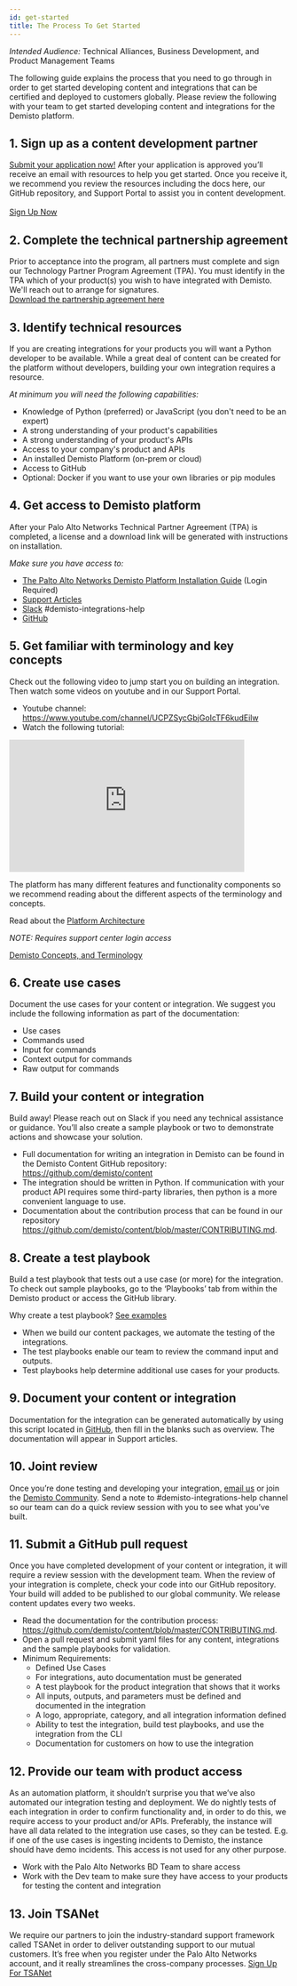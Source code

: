 ```yaml
---
id: get-started
title: The Process To Get Started
---
```


_Intended Audience:_
Technical Alliances, Business Development, and Product Management Teams

The following guide explains the process that you need to go through in order to get started developing content and integrations that can be certified and deployed to customers globally. Please review the following with your team to get started developing content and integrations for the Demisto platform.

## 1. Sign up as a content development partner

<a href="https://start.paloaltonetworks.com/become-a-technology-partner" target="_blank">Submit your application now!</a> After your application is approved you’ll receive an email with resources to help you get started. Once you receive it, we recommend you review the resources including the docs here, our GitHub repository, and Support Portal to assist you in content development.
<br /><br />
<a class="button button--outline button--primary button--lg" href="https://start.paloaltonetworks.com/become-a-technology-partner" target="_blank">Sign Up Now</a>

## 2. Complete the technical partnership agreement

Prior to acceptance into the program, all partners must complete and sign our Technology Partner Program Agreement (TPA). You must identify in the TPA which of your product(s) you wish to have integrated with Demisto. We'll reach out to arrange for signatures.
<br />
<a href="/assets/NextWaveTechnologyPartnerProgramAgreement.pdf" target="_blank" class="button button--outline button--primary button--lg">Download the partnership agreement here</a>

## 3. Identify technical resources

If you are creating integrations for your products you will want a Python developer to be available. While a great deal of content can be created for the platform without developers, building your own integration requires a resource.

_At minimum you will need the following capabilities:_

- Knowledge of Python (preferred) or JavaScript (you don't need to be an expert)
- A strong understanding of your product's capabilities
- A strong understanding of your product's APIs
- Access to your company's product and APIs
- An installed Demisto Platform (on-prem or cloud)
- Access to GitHub
- Optional: Docker if you want to use your own libraries or pip modules

## 4. Get access to Demisto platform

After your Palo Alto Networks Technical Partner Agreement (TPA) is completed, a license and a download link will be generated with instructions on installation.

_Make sure you have access to:_

- [The Palto Alto Networks Demisto Platform Installation Guide](https://support.demisto.com/hc/en-us/sections/360001323614-Installing-Demisto) (Login Required)
- [Support Articles](https://support.demisto.com)
- [Slack](https://www.demisto.com/community/) #demisto-integrations-help
- [GitHub](https://github.com/demisto/content/#demisto-platform---content-repository)

## 5. Get familiar with terminology and key concepts

Check out the following video to jump start you on building an integration. Then watch some videos on youtube and in our Support Portal.

- Youtube channel: https://www.youtube.com/channel/UCPZSycGbjGoIcTF6kudEilw
- Watch the following tutorial:

<iframe width="424" height="238" src="https://www.youtube.com/embed/bDntS6biazI" frameborder="0" allow="accelerometer; autoplay; encrypted-media; gyroscope; picture-in-picture" allowfullscreen></iframe>
  
The platform has many different features and functionality components so we recommend reading about the different aspects of the terminology and concepts.

Read about the [Platform Architecture](https://www.demisto.com/demisto-enterprise-under-the-hood/)

_NOTE: Requires support center login access_

[Demisto Concepts, and Terminology](https://support.demisto.com/hc/en-us/articles/360005126713-Demisto-Components-Concepts-and-Terminology)

## 6. Create use cases

Document the use cases for your content or integration. We suggest you include the following information as part of the documentation:

- Use cases
- Commands used
- Input for commands
- Context output for commands
- Raw output for commands

## 7. Build your content or integration

Build away! Please reach out on Slack if you need any technical assistance or guidance. You’ll also create a sample playbook or two to demonstrate actions and showcase your solution.

- Full documentation for writing an integration in Demisto can be found in the Demisto Content GitHub repository: https://github.com/demisto/content
- The integration should be written in Python. If communication with your product API requires some third-party libraries, then python is a more convenient language to use.
- Documentation about the contribution process that can be found in our repository https://github.com/demisto/content/blob/master/CONTRIBUTING.md.

## 8. Create a test playbook

Build a test playbook that tests out a use case (or more) for the integration. To check out sample playbooks, go to the ‘Playbooks’ tab from within the Demisto product or access the GitHub library.

Why create a test playbook? [See examples](https://github.com/demisto/content/tree/master/Playbooks)

- When we build our content packages, we automate the testing of the integrations.
- The test playbooks enable our team to review the command input and outputs.
- Test playbooks help determine additional use cases for your products.

## 9. Document your content or integration

Documentation for the integration can be generated automatically by using this script located in [GitHub](https://github.com/demisto/content/blob/master/docs/integration_documentation/README.MD), then fill in the blanks such as overview. The documentation will appear in Support articles.

## 10. Joint review

Once you’re done testing and developing your integration, <a href="mailto:mchase@paloaltonetworks.com">email us</a> or join the <a href="https://www.demisto.com/community/" target="_blank">Demisto Community</a>. Send a note to #demisto-integrations-help channel so our team can do a quick review session with you to see what you’ve built.

## 11. Submit a GitHub pull request

Once you have completed development of your content or integration, it will require a review session with the development team. When the review of your integration is complete, check your code into our GitHub repository. Your build will added to be published to our global community. We release content updates every two weeks.

- Read the documentation for the contribution process: https://github.com/demisto/content/blob/master/CONTRIBUTING.md.
- Open a pull request and submit yaml files for any content, integrations and the sample playbooks for validation.
- Minimum Requirements:
  - Defined Use Cases
  - For integrations, auto documentation must be generated
  - A test playbook for the product integration that shows that it works
  - All inputs, outputs, and parameters must be defined and documented in the integration
  - A logo, appropriate, category, and all integration information defined
  - Ability to test the integration, build test playbooks, and use the integration from the CLI
  - Documentation for customers on how to use the integration

## 12. Provide our team with product access

As an automation platform, it shouldn’t surprise you that we’ve also automated our integration testing and deployment. We do nightly tests of each integration in order to confirm functionality and, in order to do this, we require access to your product and/or APIs. Preferably, the instance will have all data related to the integration use cases, so they can be tested. E.g. if one of the use cases is ingesting incidents to Demisto, the instance should have demo incidents. This access is not used for any other purpose.

- Work with the Palo Alto Networks BD Team to share access
- Work with the Dev team to make sure they have access to your products for testing the content and integration

## 13. Join TSANet

We require our partners to join the industry-standard support framework called TSANet in order to deliver outstanding support to our mutual customers. It’s free when you register under the Palo Alto Networks account, and it really streamlines the cross-company processes. <a href="https://paloaltonetworks.tsanet.org" target="_blank">Sign Up For TSANet</a>
